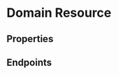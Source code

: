 # Domain Resource

## Properties

<ResourceProperties :resource="'domain'" :lang="'en'"/>

## Endpoints

[//]: <> (GETCOLLECTION ENDPOINT)
<ResourceEndpoint :resource="'domain'" :endpoint="'getCollection'" :lang="'en'">

<template v-slot:responseJSON>

<<< @/docs/fixtures/api/domain/response/json/get_page.json

</template>

<template v-slot:responseXML>

<<< @/docs/fixtures/api/domain/response/xml/get_page.xml

</template>

</ResourceEndpoint>

